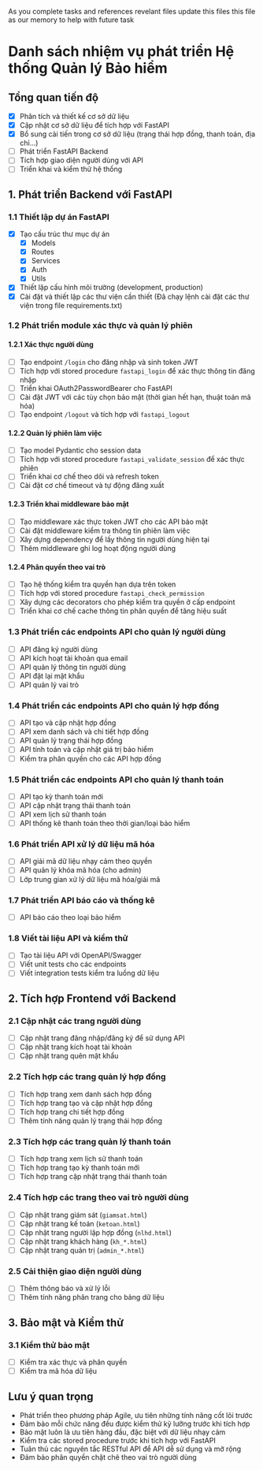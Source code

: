 As you complete tasks and references revelant files update this files this file as our memory to help with future task

# Danh sách nhiệm vụ phát triển Hệ thống Quản lý Bảo hiểm

## Tổng quan tiến độ
- [x] Phân tích và thiết kế cơ sở dữ liệu
- [x] Cập nhật cơ sở dữ liệu để tích hợp với FastAPI
- [x] Bổ sung cải tiến trong cơ sở dữ liệu (trạng thái hợp đồng, thanh toán, địa chỉ...)
- [ ] Phát triển FastAPI Backend
- [ ] Tích hợp giao diện người dùng với API
- [ ] Triển khai và kiểm thử hệ thống

## 1. Phát triển Backend với FastAPI

### 1.1 Thiết lập dự án FastAPI
- [x] Tạo cấu trúc thư mục dự án
  - [x] Models
  - [x] Routes
  - [x] Services
  - [x] Auth
  - [x] Utils
- [x] Thiết lập cấu hình môi trường (development, production)
- [x] Cài đặt và thiết lập các thư viện cần thiết
(Đã chạy lệnh cài đặt các thư viện trong file requirements.txt)

### 1.2 Phát triển module xác thực và quản lý phiên

#### 1.2.1 Xác thực người dùng
- [ ] Tạo endpoint `/login` cho đăng nhập và sinh token JWT
- [ ] Tích hợp với stored procedure `fastapi_login` để xác thực thông tin đăng nhập
- [ ] Triển khai OAuth2PasswordBearer cho FastAPI
- [ ] Cài đặt JWT với các tùy chọn bảo mật (thời gian hết hạn, thuật toán mã hóa)
- [ ] Tạo endpoint `/logout` và tích hợp với `fastapi_logout`

#### 1.2.2 Quản lý phiên làm việc
- [ ] Tạo model Pydantic cho session data
- [ ] Tích hợp với stored procedure `fastapi_validate_session` để xác thực phiên
- [ ] Triển khai cơ chế theo dõi và refresh token
- [ ] Cài đặt cơ chế timeout và tự động đăng xuất

#### 1.2.3 Triển khai middleware bảo mật
- [ ] Tạo middleware xác thực token JWT cho các API bảo mật
- [ ] Cài đặt middleware kiểm tra thông tin phiên làm việc
- [ ] Xây dựng dependency để lấy thông tin người dùng hiện tại
- [ ] Thêm middleware ghi log hoạt động người dùng

#### 1.2.4 Phân quyền theo vai trò
- [ ] Tạo hệ thống kiểm tra quyền hạn dựa trên token
- [ ] Tích hợp với stored procedure `fastapi_check_permission`
- [ ] Xây dựng các decorators cho phép kiểm tra quyền ở cấp endpoint
- [ ] Triển khai cơ chế cache thông tin phân quyền để tăng hiệu suất

### 1.3 Phát triển các endpoints API cho quản lý người dùng
- [ ] API đăng ký người dùng
- [ ] API kích hoạt tài khoản qua email
- [ ] API quản lý thông tin người dùng
- [ ] API đặt lại mật khẩu
- [ ] API quản lý vai trò

### 1.4 Phát triển các endpoints API cho quản lý hợp đồng
- [ ] API tạo và cập nhật hợp đồng
- [ ] API xem danh sách và chi tiết hợp đồng
- [ ] API quản lý trạng thái hợp đồng
- [ ] API tính toán và cập nhật giá trị bảo hiểm
- [ ] Kiểm tra phân quyền cho các API hợp đồng

### 1.5 Phát triển các endpoints API cho quản lý thanh toán
- [ ] API tạo kỳ thanh toán mới
- [ ] API cập nhật trạng thái thanh toán
- [ ] API xem lịch sử thanh toán
- [ ] API thống kê thanh toán theo thời gian/loại bảo hiểm

### 1.6 Phát triển API xử lý dữ liệu mã hóa
- [ ] API giải mã dữ liệu nhạy cảm theo quyền
- [ ] API quản lý khóa mã hóa (cho admin)
- [ ] Lớp trung gian xử lý dữ liệu mã hóa/giải mã

### 1.7 Phát triển API báo cáo và thống kê
- [ ] API báo cáo theo loại bảo hiểm

### 1.8 Viết tài liệu API và kiểm thử
- [ ] Tạo tài liệu API với OpenAPI/Swagger
- [ ] Viết unit tests cho các endpoints
- [ ] Viết integration tests kiểm tra luồng dữ liệu

## 2. Tích hợp Frontend với Backend

### 2.1 Cập nhật các trang người dùng
- [ ] Cập nhật trang đăng nhập/đăng ký để sử dụng API
- [ ] Cập nhật trang kích hoạt tài khoản
- [ ] Cập nhật trang quên mật khẩu

### 2.2 Tích hợp các trang quản lý hợp đồng
- [ ] Tích hợp trang xem danh sách hợp đồng
- [ ] Tích hợp trang tạo và cập nhật hợp đồng
- [ ] Tích hợp trang chi tiết hợp đồng
- [ ] Thêm tính năng quản lý trạng thái hợp đồng

### 2.3 Tích hợp các trang quản lý thanh toán
- [ ] Tích hợp trang xem lịch sử thanh toán
- [ ] Tích hợp trang tạo kỳ thanh toán mới
- [ ] Tích hợp trang cập nhật trạng thái thanh toán

### 2.4 Tích hợp các trang theo vai trò người dùng
- [ ] Cập nhật trang giám sát (`giamsat.html`)
- [ ] Cập nhật trang kế toán (`ketoan.html`)
- [ ] Cập nhật trang người lập hợp đồng (`nlhd.html`)
- [ ] Cập nhật trang khách hàng (`kh_*.html`)
- [ ] Cập nhật trang quản trị (`admin_*.html`)

### 2.5 Cải thiện giao diện người dùng
- [ ] Thêm thông báo và xử lý lỗi
- [ ] Thêm tính năng phân trang cho bảng dữ liệu

## 3. Bảo mật và Kiểm thử

### 3.1 Kiểm thử bảo mật
- [ ] Kiểm tra xác thực và phân quyền
- [ ] Kiểm tra mã hóa dữ liệu

## Lưu ý quan trọng
- Phát triển theo phương pháp Agile, ưu tiên những tính năng cốt lõi trước
- Đảm bảo mỗi chức năng đều được kiểm thử kỹ lưỡng trước khi tích hợp
- Bảo mật luôn là ưu tiên hàng đầu, đặc biệt với dữ liệu nhạy cảm
- Kiểm tra các stored procedure trước khi tích hợp với FastAPI
- Tuân thủ các nguyên tắc RESTful API để API dễ sử dụng và mở rộng
- Đảm bảo phân quyền chặt chẽ theo vai trò người dùng
